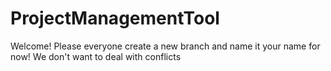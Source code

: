 # ProjectManagementTool

Welcome! 
Please everyone create a new branch and name it your name for now!
We don't want to deal with conflicts